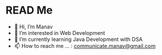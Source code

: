 # READ Me

- 👋 Hi, I’m Manav
- 👀 I’m interested in Web Development 
- 🌱 I’m currently learning Java Development with DSA
- 📫 How to reach me ... : communicate.manav@gmail.com
<!---
karnop/karnop is a ✨ special ✨ repository because its `README.md` (this file) appears on your GitHub profile.
You can click the Preview link to take a look at your changes.
--->
